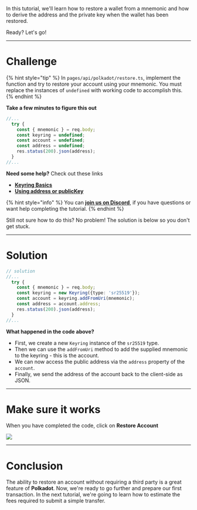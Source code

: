 In this tutorial, we'll learn how to restore a wallet from a mnemonic and how to derive the address and the private key when the wallet has been restored.

Ready? Let's go!

------------------------

# Challenge

{% hint style="tip" %}
In `pages/api/polkadot/restore.ts`, implement the function and try to restore your account using your mnemonic. You must replace the instances of `undefined` with working code to accomplish this.
{% endhint %}

**Take a few minutes to figure this out**

```typescript
//...
  try {
    const { mnemonic } = req.body;
    const keyring = undefined;
    const account = undefined;
    const address = undefined;
    res.status(200).json(address);
  }
//...
```

**Need some help?** Check out these links
* [**Keyring Basics**](https://polkadot.js.org/docs/keyring/start/basics)  
* [**Using address or publicKey**](https://polkadot.js.org/docs/keyring/start/sign-verify#verify-using-address-or-publickey)  

{% hint style="info" %}
You can [**join us on Discord**](https://figment.io/devchat), if you have questions or want help completing the tutorial.
{% endhint %}

Still not sure how to do this? No problem! The solution is below so you don't get stuck.

------------------------

# Solution

```typescript
// solution
//...
  try {
    const { mnemonic } = req.body;  
    const keyring = new Keyring({type: 'sr25519'});
    const account = keyring.addFromUri(mnemonic);
    const address = account.address;
    res.status(200).json(address);
  }
//...
```

**What happened in the code above?**

* First, we create a new `Keyring` instance of the `sr25519` type.
* Then we can use the `addFromUri` method to add the supplied mnemonic to the keyring - this is the account.
* We can now access the public address via the `address` property of the `account`.
* Finally, we send the address of the account back to the client-side as JSON.
------------------------

# Make sure it works

When you have completed the code, click on **Restore Account**

![](../../../.gitbook/assets/pathways/polkadot/polkadot-restore.gif)

-----------------------------

# Conclusion

The ability to restore an account without requiring a third party is a great feature of **Polkadot**. Now, we're ready to go further and prepare our first transaction. In the next tutorial, we're going to learn how to estimate the fees required to submit a simple transfer.
